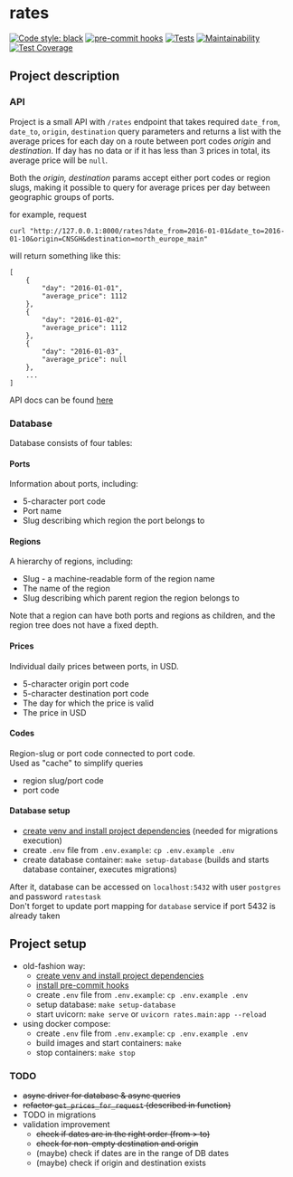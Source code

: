 # rates

[![Code style: black](https://img.shields.io/badge/code%20style-black-000000.svg)](https://github.com/psf/black)
[![pre-commit hooks](https://github.com/svntmr/rates/actions/workflows/pre-commit.yml/badge.svg)](https://github.com/svntmr/rates/actions)
[![Tests](https://github.com/svntmr/rates/actions/workflows/run-tests.yml/badge.svg)](https://github.com/svntmr/rates/actions)
[![Maintainability](https://api.codeclimate.com/v1/badges/74734b747fd97c6697b7/maintainability)](https://codeclimate.com/github/svntmr/rates/maintainability)
[![Test Coverage](https://api.codeclimate.com/v1/badges/74734b747fd97c6697b7/test_coverage)](https://codeclimate.com/github/svntmr/rates/test_coverage)

## Project description

### API

Project is a small API with `/rates` endpoint that takes required `date_from`, `date_to`, `origin`, `destination` query parameters and returns a list with the average prices for each day on a route between port codes _origin_ and _destination_. If day has no data or if it has less than 3 prices in total, its average price will be `null`.

Both the _origin, destination_ params accept either port codes or region slugs, making it possible to query for average prices per day between geographic groups of ports.

for example, request

```shell
curl "http://127.0.0.1:8000/rates?date_from=2016-01-01&date_to=2016-01-10&origin=CNSGH&destination=north_europe_main"
```

will return something like this:

```
[
    {
        "day": "2016-01-01",
        "average_price": 1112
    },
    {
        "day": "2016-01-02",
        "average_price": 1112
    },
    {
        "day": "2016-01-03",
        "average_price": null
    },
    ...
]
```

API docs can be found [here](http://localhost:8000/docs)

### Database

Database consists of four tables:

#### Ports

Information about ports, including:

- 5-character port code
- Port name
- Slug describing which region the port belongs to

#### Regions

A hierarchy of regions, including:

- Slug - a machine-readable form of the region name
- The name of the region
- Slug describing which parent region the region belongs to

Note that a region can have both ports and regions as children, and the region
tree does not have a fixed depth.

#### Prices

Individual daily prices between ports, in USD.

- 5-character origin port code
- 5-character destination port code
- The day for which the price is valid
- The price in USD

#### Codes

Region-slug or port code connected to port code.  
Used as "cache" to simplify queries

- region slug/port code
- port code

#### Database setup

- [create venv and install project dependencies](CONTRIBUTING.md#virtual-environment) (needed for migrations execution)
- create `.env` file from `.env.example`: `cp .env.example .env`
- create database container: `make setup-database` (builds and starts database container, executes migrations)

After it, database can be accessed on `localhost:5432` with user `postgres` and password `ratestask`  
Don't forget to update port mapping for `database` service if port 5432 is already taken

## Project setup

- old-fashion way:
  - [create venv and install project dependencies](CONTRIBUTING.md#virtual-environment)
  - [install pre-commit hooks](CONTRIBUTING.md#pre-commit-hooks)
  - create `.env` file from `.env.example`: `cp .env.example .env`
  - setup database: `make setup-database`
  - start uvicorn: `make serve` or `uvicorn rates.main:app --reload`
- using docker compose:
  - create `.env` file from `.env.example`: `cp .env.example .env`
  - build images and start containers: `make`
  - stop containers: `make stop`

### TODO

- ~~async driver for database & async queries~~
- ~~refactor `get_prices_for_request` (described in function)~~
- TODO in migrations
- validation improvement
  - ~~check if dates are in the right order (from > to)~~
  - ~~check for non-empty destination and origin~~
  - (maybe) check if dates are in the range of DB dates
  - (maybe) check if origin and destination exists

